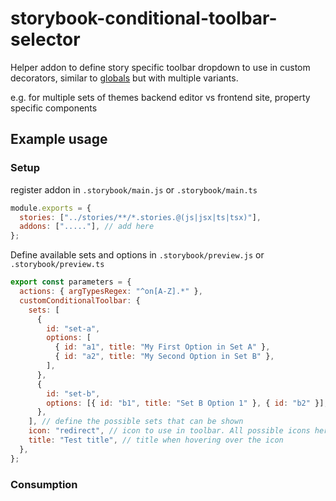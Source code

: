 # storybook-conditional-toolbar-selector

Helper addon to define story specific toolbar dropdown to use in custom decorators, similar to [globals](https://storybook.js.org/docs/react/essentials/toolbars-and-globals) but with multiple variants.

e.g. for multiple sets of themes backend editor vs frontend site, property specific components

## Example usage

### Setup

register addon in `.storybook/main.js` or `.storybook/main.ts`

```javascript
module.exports = {
  stories: ["../stories/**/*.stories.@(js|jsx|ts|tsx)"],
  addons: ["....."], // add here
};
```

Define available sets and options in `.storybook/preview.js` or `.storybook/preview.ts`

```javascript
export const parameters = {
  actions: { argTypesRegex: "^on[A-Z].*" },
  customConditionalToolbar: {
    sets: [
      {
        id: "set-a",
        options: [
          { id: "a1", title: "My First Option in Set A" },
          { id: "a2", title: "My Second Option in Set B" },
        ],
      },
      {
        id: "set-b",
        options: [{ id: "b1", title: "Set B Option 1" }, { id: "b2" }],
      },
    ], // define the possible sets that can be shown
    icon: "redirect", // icon to use in toolbar. All possible icons here: https://storybookjs.netlify.app/official-storybook/?path=/story/basics-icon--labels
    title: "Test title", // title when hovering over the icon
  },
};
```

### Consumption
